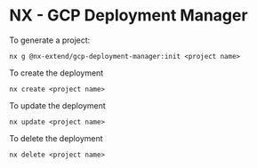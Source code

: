 # NX - GCP Deployment Manager

To generate a project:
```shell
nx g @nx-extend/gcp-deployment-manager:init <project name>
```

To create the deployment
```shell
nx create <project name>
```

To update the deployment
```shell
nx update <project name>
```

To delete the deployment
```shell
nx delete <project name>
```
